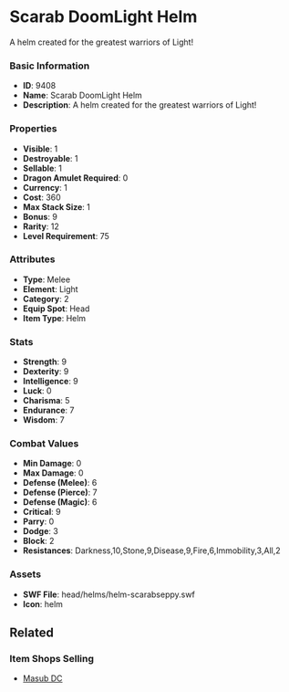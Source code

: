 # Scarab DoomLight Helm

A helm created for the greatest warriors of Light!

### Basic Information

- **ID**: 9408
- **Name**: Scarab DoomLight Helm
- **Description**: A helm created for the greatest warriors of Light!

### Properties

- **Visible**: 1
- **Destroyable**: 1
- **Sellable**: 1
- **Dragon Amulet Required**: 0
- **Currency**: 1
- **Cost**: 360
- **Max Stack Size**: 1
- **Bonus**: 9
- **Rarity**: 12
- **Level Requirement**: 75

### Attributes

- **Type**: Melee
- **Element**: Light
- **Category**: 2
- **Equip Spot**: Head
- **Item Type**: Helm

### Stats

- **Strength**: 9
- **Dexterity**: 9
- **Intelligence**: 9
- **Luck**: 0
- **Charisma**: 5
- **Endurance**: 7
- **Wisdom**: 7

### Combat Values

- **Min Damage**: 0
- **Max Damage**: 0
- **Defense (Melee)**: 6
- **Defense (Pierce)**: 7
- **Defense (Magic)**: 6
- **Critical**: 9
- **Parry**: 0
- **Dodge**: 3
- **Block**: 2
- **Resistances**: Darkness,10,Stone,9,Disease,9,Fire,6,Immobility,3,All,2

### Assets

- **SWF File**: head/helms/helm-scarabseppy.swf
- **Icon**: helm

## Related

### Item Shops Selling

- [Masub DC](../item-shops/327-masub-dc.md)

